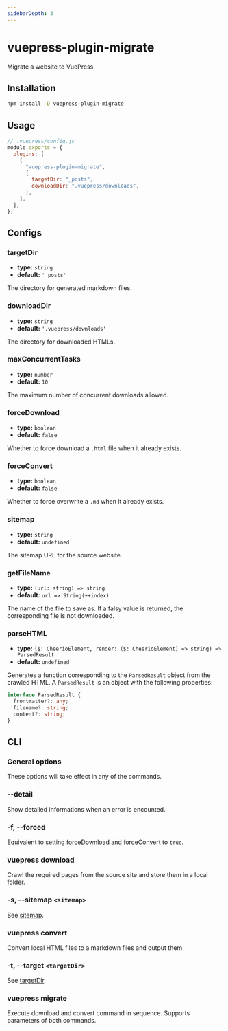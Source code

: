 ```yaml
---
sidebarDepth: 3
---
```


# vuepress-plugin-migrate <GitHubLink repo="vuepress/vuepress-plugin-migrate"/>

Migrate a website to VuePress.

## Installation

```sh
npm install -D vuepress-plugin-migrate
```

## Usage

```js
// .vuepress/config.js
module.exports = {
  plugins: [
    [
      "vuepress-plugin-migrate",
      {
        targetDir: "_posts",
        downloadDir: ".vuepress/downloads",
      },
    ],
  ],
};
```

## Configs

### targetDir

- **type:** `string`
- **default:** `'_posts'`

The directory for generated markdown files.

### downloadDir

- **type:** `string`
- **default:** `'.vuepress/downloads'`

The directory for downloaded HTMLs.

### maxConcurrentTasks

- **type:** `number`
- **default:** `10`

The maximum number of concurrent downloads allowed.

### forceDownload

- **type:** `boolean`
- **default:** `false`

Whether to force download a `.html` file when it already exists.

### forceConvert

- **type:** `boolean`
- **default:** `false`

Whether to force overwrite a `.md` when it already exists.

### sitemap

- **type:** `string`
- **default:** `undefined`

The sitemap URL for the source website.

### getFileName

- **type:** `(url: string) => string`
- **default:** `url => String(++index)`

The name of the file to save as. If a falsy value is returned, the corresponding file is not downloaded.

### parseHTML

- **type:** `($: CheerioElement, render: ($: CheerioElement) => string) => ParsedResult`
- **default:** `undefined`

Generates a function corresponding to the `ParsedResult` object from the crawled HTML. A `ParsedResult` is an object with the following properties:

```ts
interface ParsedResult {
  frontmatter?: any;
  filename?: string;
  content?: string;
}
```

## CLI

### General options

These options will take effect in any of the commands.

### --detail

Show detailed informations when an error is encounted.

### -f, --forced

Equivalent to setting [forceDownload](#forceDownload) and [forceConvert](#forceConvert) to `true`.

### vuepress download

Crawl the required pages from the source site and store them in a local folder.

### -s, --sitemap `<sitemap>`

See [sitemap](#sitemap).

### vuepress convert

Convert local HTML files to a markdown files and output them.

### -t, --target `<targetDir>`

See [targetDir](#targetDir).

### vuepress migrate

Execute download and convert command in sequence. Supports parameters of both commands.

